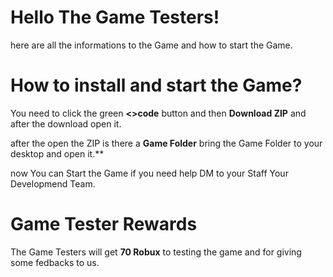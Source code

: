 # Hello The Game Testers!
here are all the informations to the Game and how to start the Game.
# How to install and start the Game?
You need to click the green **<>code** button and then **Download ZIP** and after the download open it.

after the open the ZIP is there a **Game Folder** bring the Game Folder to your desktop and open it.**

now You can Start the Game if you need help DM to your Staff Your Developmend Team.

# Game Tester Rewards
The Game Testers will get **70 Robux** to testing the game and for giving some fedbacks to us.
